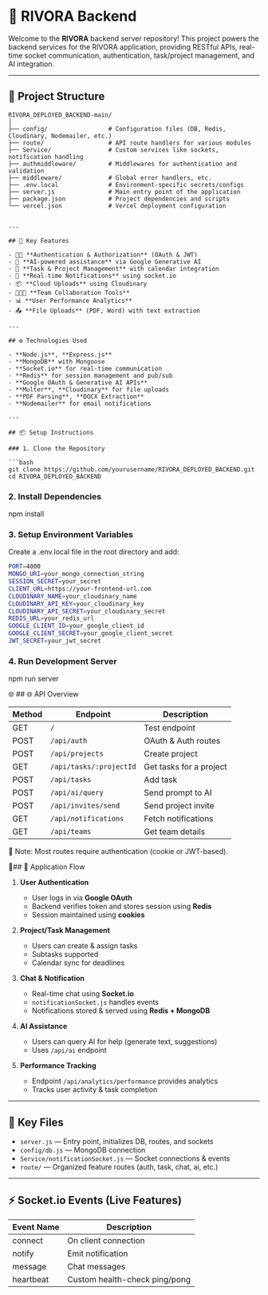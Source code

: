 
# 🚀 RIVORA Backend

Welcome to the **RIVORA** backend server repository! This project powers the backend services for the RIVORA application, providing RESTful APIs, real-time socket communication, authentication, task/project management, and AI integration.

---

## 📁 Project Structure

```text
RIVORA_DEPLOYED_BACKEND-main/
│
├── config/                 # Configuration files (DB, Redis, Cloudinary, Nodemailer, etc.)
├── route/                  # API route handlers for various modules
├── Service/                # Custom services like sockets, notification handling
├── authmiddleware/         # Middlewares for authentication and validation
├── middleware/             # Global error handlers, etc.
├── .env.local              # Environment-specific secrets/configs
├── server.js               # Main entry point of the application
├── package.json            # Project dependencies and scripts
└── vercel.json             # Vercel deployment configuration


---

## 🧠 Key Features

- 🧑‍💻 **Authentication & Authorization** (OAuth & JWT)
- 🧠 **AI-powered assistance** via Google Generative AI
- 📁 **Task & Project Management** with calendar integration
- 🔔 **Real-time Notifications** using socket.io
- 📦 **Cloud Uploads** using Cloudinary
- 🧑‍🤝‍🧑 **Team Collaboration Tools**
- 📊 **User Performance Analytics**
- 📤 **File Uploads** (PDF, Word) with text extraction

---

## ⚙️ Technologies Used

- **Node.js**, **Express.js**
- **MongoDB** with Mongoose
- **Socket.io** for real-time communication
- **Redis** for session management and pub/sub
- **Google OAuth & Generative AI APIs**
- **Multer**, **Cloudinary** for file uploads
- **PDF Parsing**, **DOCX Extraction**
- **Nodemailer** for email notifications

---

## 📦 Setup Instructions

### 1. Clone the Repository

```bash
git clone https://github.com/yourusername/RIVORA_DEPLOYED_BACKEND.git
cd RIVORA_DEPLOYED_BACKEND
```
### 2. Install Dependencies
npm install
### 3. Setup Environment Variables
Create a .env.local file in the root directory and add:
```bash
PORT=4000
MONGO_URI=your_mongo_connection_string
SESSION_SECRET=your_secret
CLIENT_URL=https://your-frontend-url.com
CLOUDINARY_NAME=your_cloudinary_name
CLOUDINARY_API_KEY=your_cloudinary_key
CLOUDINARY_API_SECRET=your_cloudinary_secret
REDIS_URL=your_redis_url
GOOGLE_CLIENT_ID=your_google_client_id
GOOGLE_CLIENT_SECRET=your_google_client_secret
JWT_SECRET=your_jwt_secret
```
### 4. Run Development Server

npm run server


🌐 ## 🌐 API Overview

| Method | Endpoint               | Description                    |
|--------|------------------------|--------------------------------|
| GET    | `/`                    | Test endpoint                  |
| POST   | `/api/auth`            | OAuth & Auth routes            |
| POST   | `/api/projects`        | Create project                 |
| GET    | `/api/tasks/:projectId`| Get tasks for a project        |
| POST   | `/api/tasks`           | Add task                       |
| POST   | `/api/ai/query`        | Send prompt to AI              |
| POST   | `/api/invites/send`    | Send project invite            |
| GET    | `/api/notifications`   | Fetch notifications            |
| GET    | `/api/teams`           | Get team details               |


🔐 Note: Most routes require authentication (cookie or JWT-based).

🧩## 🧩 Application Flow

1. **User Authentication**
   - User logs in via **Google OAuth**
   - Backend verifies token and stores session using **Redis**
   - Session maintained using **cookies**

2. **Project/Task Management**
   - Users can create & assign tasks
   - Subtasks supported
   - Calendar sync for deadlines

3. **Chat & Notification**
   - Real-time chat using **Socket.io**
   - `notificationSocket.js` handles events
   - Notifications stored & served using **Redis + MongoDB**

4. **AI Assistance**
   - Users can query AI for help (generate text, suggestions)
   - Uses `/api/ai` endpoint

5. **Performance Tracking**
   - Endpoint `/api/analytics/performance` provides analytics
   - Tracks user activity & task completion

---

## 🧠 Key Files

- `server.js` — Entry point, initializes DB, routes, and sockets
- `config/db.js` — MongoDB connection
- `Service/notificationSocket.js` — Socket connections & events
- `route/` — Organized feature routes (auth, task, chat, ai, etc.)

---

## ⚡ Socket.io Events (Live Features)

| Event Name | Description                       |
|------------|-----------------------------------|
| connect    | On client connection              |
| notify     | Emit notification                 |
| message    | Chat messages                     |
| heartbeat  | Custom health-check ping/pong     |
